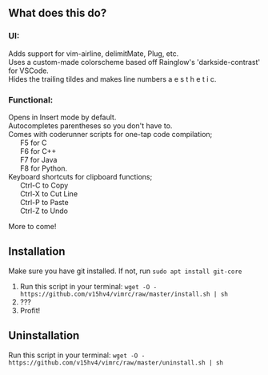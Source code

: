 ## What does this do?
### UI:
Adds support for vim-airline, delimitMate, Plug, etc.  
Uses a custom-made colorscheme based off Rainglow's 'darkside-contrast' for VSCode.  
Hides the trailing tildes and makes line numbers a e s t h e t i c.  

### Functional: 
Opens in Insert mode by default.  
Autocompletes parentheses so you don't have to.  
Comes with coderunner scripts for one-tap code compilation;  
&nbsp;&nbsp;&nbsp;&nbsp;&nbsp;&nbsp;F5 for C  
&nbsp;&nbsp;&nbsp;&nbsp;&nbsp;&nbsp;F6 for C++  
&nbsp;&nbsp;&nbsp;&nbsp;&nbsp;&nbsp;F7 for Java  
&nbsp;&nbsp;&nbsp;&nbsp;&nbsp;&nbsp;F8 for Python.  
Keyboard shortcuts for clipboard functions;  
&nbsp;&nbsp;&nbsp;&nbsp;&nbsp;&nbsp;Ctrl-C to Copy  
&nbsp;&nbsp;&nbsp;&nbsp;&nbsp;&nbsp;Ctrl-X to Cut Line  
&nbsp;&nbsp;&nbsp;&nbsp;&nbsp;&nbsp;Ctrl-P to Paste  
&nbsp;&nbsp;&nbsp;&nbsp;&nbsp;&nbsp;Ctrl-Z to Undo  
  
More to come!  
  

## Installation
Make sure you have git installed. If not, run ```sudo apt install git-core```  
  
1. Run this script in your terminal: ```wget -O - https://github.com/v15hv4/vimrc/raw/master/install.sh | sh```
2. ???
3. Profit!

## Uninstallation
Run this script in your terminal:  ```wget -O - https://github.com/v15hv4/vimrc/raw/master/uninstall.sh | sh``` 
